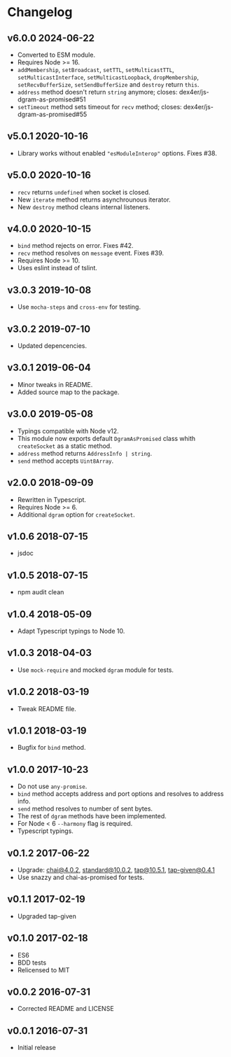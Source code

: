 # Changelog

## v6.0.0 2024-06-22

- Converted to ESM module.
- Requires Node >= 16.
- `addMembership`, `setBroadcast`, `setTTL`, `setMulticastTTL`,
  `setMulticastInterface`, `setMulticastLoopback`, `dropMembership`,
  `setRecvBufferSize`, `setSendBufferSize` and `destroy` return `this`.
- `address` method doesn't return `string` anymore; closes:
  dex4er/js-dgram-as-promised#51
- `setTimeout` method sets timeout for `recv` method; closes:
  dex4er/js-dgram-as-promised#55

## v5.0.1 2020-10-16

- Library works without enabled `"esModuleInterop"` options. Fixes #38.

## v5.0.0 2020-10-16

- `recv` returns `undefined` when socket is closed.
- New `iterate` method returns asynchrounous iterator.
- New `destroy` method cleans internal listeners.

## v4.0.0 2020-10-15

- `bind` method rejects on error. Fixes #42.
- `recv` method resolves on `message` event. Fixes #39.
- Requires Node >= 10.
- Uses eslint instead of tslint.

## v3.0.3 2019-10-08

- Use `mocha-steps` and `cross-env` for testing.

## v3.0.2 2019-07-10

- Updated depencencies.

## v3.0.1 2019-06-04

- Minor tweaks in README.
- Added source map to the package.

## v3.0.0 2019-05-08

- Typings compatible with Node v12.
- This module now exports default `DgramAsPromised` class whith `createSocket`
  as a static method.
- `address` method returns `AddressInfo | string`.
- `send` method accepts `Uint8Array`.

## v2.0.0 2018-09-09

- Rewritten in Typescript.
- Requires Node >= 6.
- Additional `dgram` option for `createSocket`.

## v1.0.6 2018-07-15

- jsdoc

## v1.0.5 2018-07-15

- npm audit clean

## v1.0.4 2018-05-09

- Adapt Typescript typings to Node 10.

## v1.0.3 2018-04-03

- Use `mock-require` and mocked `dgram` module for tests.

## v1.0.2 2018-03-19

- Tweak README file.

## v1.0.1 2018-03-19

- Bugfix for `bind` method.

## v1.0.0 2017-10-23

- Do not use `any-promise`.
- `bind` method accepts address and port options and resolves to address info.
- `send` method resolves to number of sent bytes.
- The rest of `dgram` methods have been implemented.
- For Node < 6 `--harmony` flag is required.
- Typescript typings.

## v0.1.2 2017-06-22

- Upgrade: chai@4.0.2, standard@10.0.2, tap@10.5.1, tap-given@0.4.1
- Use snazzy and chai-as-promised for tests.

## v0.1.1 2017-02-19

- Upgraded tap-given

## v0.1.0 2017-02-18

- ES6
- BDD tests
- Relicensed to MIT

## v0.0.2 2016-07-31

- Corrected README and LICENSE

## v0.0.1 2016-07-31

- Initial release
